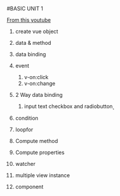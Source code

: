 #BASIC UNIT 1

[From this youtube](https://www.youtube.com/watch?v=UC3yJysj0M0&list=PLEE74DyIkwEnQ3fqgLNRnBHdGONErIKzL)

1. create vue object
2. data & method
3. data binding
4. event
    1. v-on:click
    2. v-on:change

5. 2 Way data binding
    1. input text checkbox and radiobutton
ุ
6. condition
7. loopfor
8. Compute method 
9. Compute properties
10. watcher
11. multiple view instance
12. component